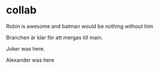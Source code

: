 # collab

Robin is awesome and batman would be nothing without him

Branchen är klar för att mergas till main.

Joker was here.

Alexander was here
